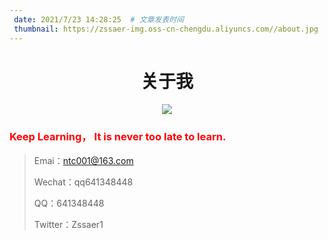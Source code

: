 ```yaml
---
 date: 2021/7/23 14:28:25  # 文章发表时间
 thumbnail: https://zssaer-img.oss-cn-chengdu.aliyuncs.com//about.jpg
---
```

<h1 align = "center">关于我</h1>

<div align=center><img src="https://zssaer-img.oss-cn-chengdu.aliyuncs.com/me.jpg" /></div>

### **<font color="red">Keep Learning， It is never too late to learn. </font>**



> Emai：ntc001@163.com
>
> Wechat：qq641348448
>
> QQ：641348448
>
> Twitter：Zssaer1


